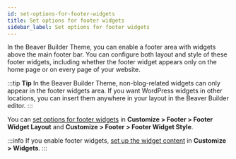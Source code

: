 ```yaml
---
id: set-options-for-footer-widgets
title: Set options for footer widgets
sidebar_label: Set options for footer widgets
---
```


In the Beaver Builder Theme, you can enable a footer area with widgets above the main footer bar. You can configure both layout and style of these footer widgets, including whether the footer widget appears only on the home page or on every page of your website.

:::tip **Tip**
In the Beaver Builder Theme, non-blog-related widgets can only appear in the footer widgets area. If you want WordPress widgets in other locations, you can insert them anywhere in your layout in the Beaver Builder editor.
:::

You can [set options for footer widgets](/bb-theme/customizer-settings/footer.md) in **Customize > Footer > Footer Widget Layout** and **Customize > Footer > Footer Widget Style**.

:::info
If you enable footer widgets, [set up the widget content](/bb-theme/customizer-settings/widgets.md) in **Customize > Widgets**.
:::

